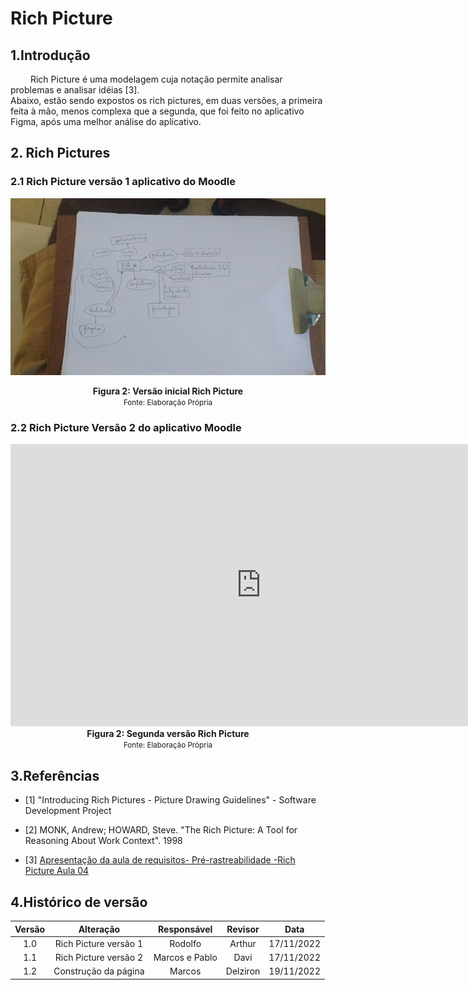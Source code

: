 # Rich Picture

## 1.Introdução
&emsp;&emsp; Rich Picture é uma modelagem cuja notação permite analisar problemas e analisar idéias [3].</br>
Abaixo, estão sendo expostos os rich pictures, em duas versões, a primeira feita à mão, menos complexa que a segunda, que foi feito no aplicativo Figma, após uma melhor análise do aplicativo.

## 2. Rich Pictures

### 2.1 Rich Picture versão 1 aplicativo do Moodle

![Rich Picture versão 1](../Assets/RichPicture/RichPictureV1.jpg)

<figcaption align='center'>
    <b>Figura 2: Versão inicial Rich Picture</b>
    <br><small>Fonte: Elaboração Própria</small>
</figcaption>

### 2.2 Rich Picture Versão 2 do aplicativo Moodle

<iframe style="border: 1px solid rgba(0, 0, 0, 0.1);" width="800" height="450" src="https://www.figma.com/embed?embed_host=share&url=https%3A%2F%2Fwww.figma.com%2Ffile%2FSONlcNwUINYMjN1iUN06wE%2FRich-Picture-moodle%3Fnode-id%3D0%253A1%26t%3DOLTJwlgB5vXjbkJP-1" allowfullscreen></iframe>

<figcaption align='center'>
    <b>Figura 2: Segunda versão Rich Picture</b>
    <br><small>Fonte: Elaboração Própria</small>
</figcaption>

## 3.Referências
- [1] "Introducing Rich Pictures - Picture Drawing Guidelines" - Software Development Project

- [2] MONK, Andrew; HOWARD, Steve. "The Rich Picture: A Tool for Reasoning About Work Context". 1998

- [3] [Apresentação da aula de requisitos-  Pré-rastreabilidade -Rich Picture Aula 04](https://aprender3.unb.br/pluginfile.php/2307459/mod_resource/content/4/Requisitos%20-%20Aula%2004%20-%20Parte%202%20RichPicture.pdf)

## 4.Histórico de versão

| Versão | Alteração | Responsável | Revisor | Data |
|:------:|:---------:|:-----------:|:-------:|:----:|
| 1.0    |Rich Picture versão 1| Rodolfo |  Arthur  |  17/11/2022    |
| 1.1   |Rich Picture versão 2| Marcos e Pablo  |  Davi  |   17/11/2022   |
| 1.2   |Construção da página| Marcos  | Delziron  |   19/11/2022   |        
